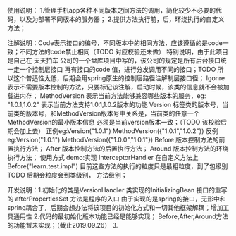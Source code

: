 使用说明：
   1.管理手机app各种不同版本之间方法的调用，简化较少不必要的代码，以及为部署不同版本的服务器；
   2.提供方法执行前，后，环绕执行的自定义方法；
   
   
注解说明：Code表示接口的编号，不同版本中的相同方法，应该遵循的是code一致；不同方法的code禁止相同（TODO 对应校验还未做）
           	特别说明，由于此项目是自己在 天天拍车 公司的一个盘库项目中写的，该公司的规定是所有后台接口统一走一个控制层接口
           	再有接口的code 值，进行分发调用不同的接口；TODO 所以这个普适性太低，后期会用spring原生的控制层路径注解制层接口径；
 	   Igonre 表示不需要版本控制的方法，只要标记该注解，启动时候，该类的信息就不会被加载进内存；
       MethodVersion 表示当前方法能够兼容哪些版本的服务，eg: "1.0.1,1.0.2" 表示当前方法支持1.0.1,1.0.2版本的功能
       Version 标签类的版本号，当前类的版本号，和MethodVersion版本号中关系是，当前类的任意一个MethodVersion的最小版本信息
                                       必须是当前version版本一致；（TODO 该校验后期会加上去）
                                      正例eg:Version("1.0.1") MethodVersion({"1.0.1","1.0.2"})
                                      反例eg:Version("1.0.1") MethodVersion({"1.0.0","1.0.1"})
	   Before  版本控制方法的前置执行方法； 
	   After   版本控制方法的后置执行方法； 
	   Around  版本控制方法的环绕执行方法；
	        使用方式 demo:实现 InterceptorHandler 在自定义方法上 Before("learn.test.impl") 目前这些方法的执行的粒度只是最粗粒度，到了包级别
	        TODO 后期会粒度会到类级别， 方法级别；
	      
开发说明：1.初始化的类是VersionHandler 类实现的InitializingBean 接口的重写的 afterPropertiesSet 方法是程序的入口
                       由于实现的是spring的接口，无形中和spring耦合了，后期会想办法将该项目的初始化方式和一切其他框架解耦；增加工具通用性
       2.代码的最初始化版本功能已经是能够实现；  Before,After,Around方法的功能暂未实现；（截止2019.09.26）
       3.             
	   



      
	    
	         